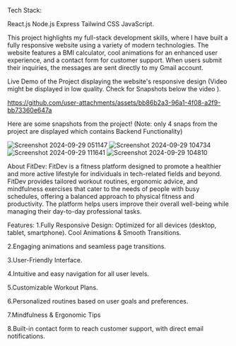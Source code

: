 Tech Stack:

React.js
Node.js
Express
Tailwind CSS
JavaScript.

This project highlights my full-stack development skills, where I have built a fully responsive website using a variety of modern technologies. The website features a BMI calculator, cool animations for an enhanced user experience, and a contact form for customer support. When users submit their inquiries, the messages are sent directly to my Gmail account.


Live Demo of the Project displaying the website's responsive design (Video might be displayed in low quality. Check for Snapshots below the video ). 

https://github.com/user-attachments/assets/bb86b2a3-96a1-4f08-a2f9-bb73360e647a

Here are some snapshots from the project!
(Note: only 4 snaps from the project are displayed which contains Backend Functionality)

![Screenshot 2024-09-29 051147](https://github.com/user-attachments/assets/1e37fa12-522c-4204-beba-b95acf88831b)
![Screenshot 2024-09-29 104734](https://github.com/user-attachments/assets/f9a4e594-e4cf-4014-b602-917935654ff3)
![Screenshot 2024-09-29 111641](https://github.com/user-attachments/assets/4366ef9a-eb11-4883-b563-ce9e4776bd9a)
![Screenshot 2024-09-29 104810](https://github.com/user-attachments/assets/f589f7a0-d47c-4d68-9b9b-f981033b8e8f)

About FitDev:
FitDev is a fitness platform designed to promote a healthier and more active lifestyle for individuals in tech-related fields and beyond. FitDev provides tailored workout routines, ergonomic advice, and mindfulness exercises that cater to the needs of people with busy schedules, offering a balanced approach to physical fitness and productivity. The platform helps users improve their overall well-being while managing their day-to-day professional tasks.

Features:
1.Fully Responsive Design: Optimized for all devices (desktop, tablet, smartphone).
Cool Animations & Smooth Transitions.

2.Engaging animations and seamless page transitions.

3.User-Friendly Interface.

4.Intuitive and easy navigation for all user levels.

5.Customizable Workout Plans.

6.Personalized routines based on user goals and preferences.

7.Mindfulness & Ergonomic Tips

8.Built-in contact form to reach customer support, with direct email notifications.
